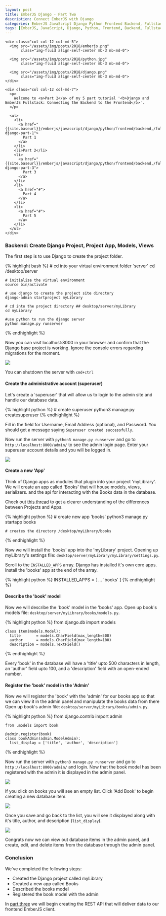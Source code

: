 ```yaml
---
layout: post
title: EmberJS Django - Part Two
description: Connect EmberJS with Django
categories: EmberJS JavaScript Django Python Frontend Backend, Fullstack
tags: [EmberJS, JavaScript, Django, Python, Frontend, Backend, Fullstack]
---
```


<!-- PART TWO  ---------------------------------------------------------------------------------------------------------------------------------------------->

<!-- INTRODUCTION ------------------------------------------------------------>
<section>
  <div class="row">

    <div class="col col-12 col-md-5">
      <img src="/assets/img/posts/2018/emberjs.png"
           class="img-fluid align-self-center mb-3 mb-md-0">

      <img src="/assets/img/posts/2018/python.jpg"
           class="img-fluid align-self-center mb-3 mb-md-0">

      <img src="/assets/img/posts/2018/django.png"
           class="img-fluid align-self-center mb-3 mb-md-0">
    </div>

    <div class="col col-12 col-md-7">
      <p>
        Welcome to <a>Part 2</a> of my 5 part tutorial '<b>Django and EmberJS Fullstack: Connecting the Backend to the Frontend</b>'.
      </p>

      <ul>
        <li>
          <a href="{{site.baseurl}}/emberjs/javascript/django/python/frontend/backend,/fullstack,/multipart/ember-django-part-1">
            Part 1
          </a>
        </li>
        <li>Part 2</li>
        <li>
          <a href="{{site.baseurl}}/emberjs/javascript/django/python/frontend/backend,/fullstack/ember-django-part-3">
            Part 3
          </a>
        </li>
        <li>
          <a href="#">
            Part 4
          </a>
        </li>
        <li>
          <a href="#">
            Part 5
          </a>
        </li>
      </ul>
    </div>

  </div>
</section>

<!-- CREATE DJANGO PROJECT —————————------------------------------------------>
<section>

  <h3>Backend: Create Django Project, Project App, Models, Views</h3>

  <p>
    The first step is to use Django to create the project folder.
  </p>

  {% highlight bash %}
    # cd into your virtual environment folder 'server'
    cd /desktop/server

    # initialize the virtual environment
    source bin/activate

    # use django to create the project site directory
    django-admin startproject myLibrary

    # cd into the project directory ## desktop/server/myLibrary
    cd myLibrary

    #use python to run the django server
    python manage.py runserver
  {% endhighlight %}

  <p>
    Now you can visit localhost:8000 in your browser and confirm that the Django base project is working. Ignore the console errors regarding migrations for the moment.
  </p>

  <img src="/assets/img/posts/2018/django-server.png"
           class="img-fluid align-self-center mb-2">

  <p>
    You can shutdown the server with <code>cmd+ctrl</code>
  </p>
</section>

<!-- Create Superuser Account -------->
<section>

  <h4 id="create-superuser">Create the administrative account (superuser)</h4>

  <p>
    Let's create a 'superuser' that will allow us to login to the admin site and handle our database data.
  </p>

  {% highlight python %}
    # create superuser
    python3 manage.py createsuperuser
  {% endhighlight %}

  <p>
    Fill in the field for Username, Email Address (optional), and Password. You should get a message saying <code>Superuser created successfully</code>.
  </p>

  <p>
    Now run the server with <code>python3 manage.py runserver</code> and go to <code>http://localhost:8000/admin/</code> to see the admin login page. Enter your superuser account details and you will be logged in.
  </p>

  <img src="/assets/img/posts/2018/django-admin.png"
           class="img-fluid align-self-center mt-5 mb-5">
</section>

<!-- Create New App ---------------->
<section>

  <h4 id="create-new-app">Create a new 'App'</h4>

  <p>
    Think of Django apps as modules that plugin into your project 'myLibrary'. We will create an app called 'Books' that will house models, views, serializers. and the api for interacting with the Books data in the database.
  </p>

  <p>
    Check out <a href="https://stackoverflow.com/questions/19350785/what-s-the-difference-between-a-project-and-an-app-in-django-world" target="_blank">this thread</a> to get a clearer understanding of the differences between Projects and Apps.
  </p>

  {% highlight python %}
    # create new app 'books'
    python3 manage.py startapp books

    # creates the directory /desktop/myLibrary/books
  {% endhighlight %}

  <p>
    Now we will install the 'books' app into the 'myLibrary' project. Opening up myLibrary's settings file: <code>desktop/server/myLibrary/myLibrary/settings.py</code>.
  </p>

  <p>
    Scroll to the <code>INSTALLED_APPS</code> array. Django has installed it's own core apps. Install the 'books' app at the end of the array.
  </p>

  {% highlight python %}
    INSTALLED_APPS = [
      ...
      'books'
    ]
  {% endhighlight %}
</section>

<!-- Describe books model ------------>
<section>
  <h4 id="describe-book-model">Describe the 'book' model</h4>

  <p>
    Now we will describe the 'book' model in the 'books' app. Open up book's models file: <code>desktop/server/myLibrary/books/models.py</code>.
  </p>

  {% highlight python %}
    from django.db import models

    class Item(models.Model):
      title       = models.CharField(max_length=500)
      author      = models.CharField(max_length=100)
      description = models.TextField()
  {% endhighlight %}

  <p>
    Every 'book' in the database will have a 'title' upto 500 characters in length, an 'author' field upto 100, and a 'description' field with an open-ended number.
  </p>
</section>

<!-- Register Admin for Item --------->
<section>
  <h4 id="register-admin">Register the 'book' model in the 'Admin'</h4>

  <p>
    Now we will register the 'book' with the 'admin' for our books app so that we can view it in the admin panel and manipulate the books data from there Open up book's admin file: <code>desktop/server/myLibrary/books/admin.py</code>.
  </p>

  {% highlight python %}
    from django.contrib import admin

    from .models import book

    @admin.register(book)
    class bookAdmin(admin.ModelAdmin):
      list_display = ['title', 'author', 'description']
  {% endhighlight %}

  <p>
    Now run the server with <code>python3 manage.py runserver</code> and go to <code>http://localhost:8000/admin/</code> and login. Now that the book model has been registered with the admin it is displayed in the admin panel.
  </p>

  <img src="/assets/img/posts/2018/django-admin-2.png"
       class="img-fluid align-self-center mt-5 mb-5">

  <p>
    If you click on books you will see an empty list. Click 'Add Book' to begin creating a new database item.
  </p>

  <img src="/assets/img/posts/2018/django-admin-3.png"
       class="img-fluid align-self-center mt-5 mb-5">

  <p>
    Once you save and go back to the list, you will see it displayed along with it's title, author, and description (<code>list_display</code>).
  </p>

  <img src="/assets/img/posts/2018/django-admin-4.png"
       class="img-fluid align-self-center mt-5 mb-5">

  <p>
    Congrats now we can view out database items in the admin panel, and create, edit, and delete items from the database through the admin panel.
  </p>
</section>

<!-- Optional ----------------------------------------------------------------------------------------------------------------------------------------------->

<!-- Create views -------------------->
<!-- <section>
  <h4 id="create-views">Create 'views' to access the book data</h4>

   <p>
    Before we create our views let's create a folder called 'templates' and an html document called 'home' inside the books folder: <code>desktop/server/myLibrary/books/templates/home.html</code>.
  </p>

  <p>
    In the final stage of the application we will not have to use these templates because Django will act as backend only, serving up data to our frontend client (EmberJS). This is simply show the data loading for demonstrative purposes.
  </p>

  {% highlight html %}
  {% raw %}
    <div>
      {% for book in books %}
        <div class="book-name">
          <h3>{{ book.title }}</h3>
          <p>{{ book.author }}</p>
          <p>{{ book.description }}</p>
        </div>
      {% endfor %}
    </div>
  {% endraw %}
  {% endhighlight %}

  <p>
    Now we will create the 'views' for our 'books' app. Open up book's views file: <code>desktop/server/myLibrary/books/views.py</code>.
  </p>

  {% highlight python %}
    from django.shortcuts import render
    from django.http import HttpResponse

    from .models import book

    def home(request):
      books = book.objects.all()
      return render(request, 'home.html', {'books' : books})
  {% endhighlight %}
</section> -->


<!-- Configure the Item app -------------------------------------------------->
<!-- Why do we configure the Items in apps.py? ------------------------------->
<!-- https://stackoverflow.com/questions/32795227/what-is-the-purpose-of-apps-py-in-django-1-9 -->
<!-- <section>
  <h4 id="register-admin">Register the 'book' model in the 'Admin'</h4>

  <p>
    Now we will configure the 'books' model with our apps (books). Open up book's apps file: <code>desktop/server/myLibrary/books/apps.py</code>.
  </p>

  {% highlight python %}
    from django.apps import AppConfig

    class ItemsConfig(AppConfig):
        name = 'items'
  {% endhighlight %}
</section>
 -->

<!-- CONCLUSION -----------—————————------------------------------------------>
<section>
  <h3 id="conclusion">Conclusion</h3>
  <p>
    We've completed the following steps:
  </p>

  <ul>
    <li>Created the Django project called myLibrary</li>
    <li>Created a new app called Books</li>
    <li>Described the books model</li>
    <li>Registered the book model with the admin</li>
    <!-- <li>Created views for the books data</li> -->
    <!-- <li>Configured the books data in apps</li> -->
  </ul>

  <p>In <a href="#">part three</a> we will begin creating the REST API that will deliver data to our frontend EmberJS client.</p>
</section>

<!-- https://stackoverflow.com/questions/34548768/django-no-such-table-exception -->
<!-- https://stackoverflow.com/questions/32795227/what-is-the-purpose-of-apps-py-in-django-1-9 -->
<!-- https://docs.djangoproject.com/en/2.1/ref/contrib/admin/ -->